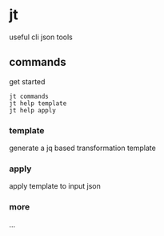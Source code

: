 # jt
useful cli json tools

## commands
get started

```
jt commands
jt help template
jt help apply
```


### template 
generate a jq based transformation template

### apply
apply template to input json

### more 
 ...
 